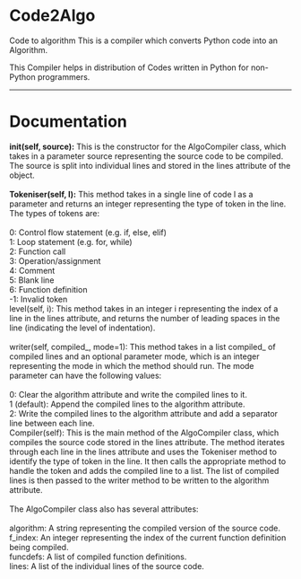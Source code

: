 # Code2Algo
Code to algorithm
This is a compiler which converts Python code into an Algorithm.

This Compiler helps in distribution of Codes written in Python for non-Python programmers.

<hr>
<h1> Documentation </h1>

<b>__init__(self, source):</b> This is the constructor for the AlgoCompiler class, which takes in a parameter source representing the source code to be compiled. The source is split into individual lines and stored in the lines attribute of the object.<br>
<br>
<b>Tokeniser(self, l):</b> This method takes in a single line of code l as a parameter and returns an integer representing the type of token in the line. The types of tokens are:<br>
<br>
0: Control flow statement (e.g. if, else, elif)<br>
1: Loop statement (e.g. for, while)<br>
2: Function call<br>
3: Operation/assignment<br>
4: Comment<br>
5: Blank line<br>
6: Function definition<br>
-1: Invalid token<br>
level(self, i): This method takes in an integer i representing the index of a line in the lines attribute, and returns the number of leading spaces in the line (indicating the level of indentation).<br>
<br>
writer(self, compiled_, mode=1): This method takes in a list compiled_ of compiled lines and an optional parameter mode, which is an integer representing the mode in which the method should run. The mode parameter can have the following values:<br>
<br>
0: Clear the algorithm attribute and write the compiled lines to it.<br>
1 (default): Append the compiled lines to the algorithm attribute.<br>
2: Write the compiled lines to the algorithm attribute and add a separator line between each line.<br>
Compiler(self): This is the main method of the AlgoCompiler class, which compiles the source code stored in the lines attribute. The method iterates through each line in the lines attribute and uses the Tokeniser method to identify the type of token in the line. It then calls the appropriate method to handle the token and adds the compiled line to a list. The list of compiled lines is then passed to the writer method to be written to the algorithm attribute.<br>
<br>
The AlgoCompiler class also has several attributes:<br>
<br>
algorithm: A string representing the compiled version of the source code.<br>
f_index: An integer representing the index of the current function definition being compiled.<br>
funcdefs: A list of compiled function definitions.<br>
lines: A list of the individual lines of the source code.<br>
